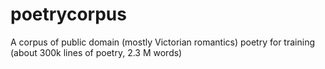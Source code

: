 # poetrycorpus
A corpus of public domain (mostly Victorian romantics) poetry for training (about 300k lines of poetry, 2.3 M words) 
